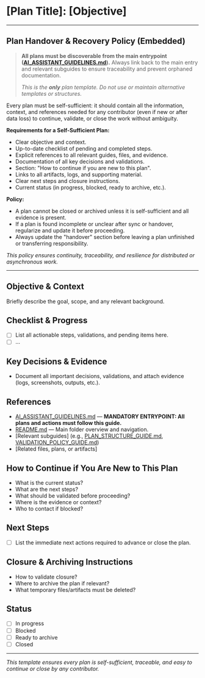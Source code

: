 
# [Plan Title]: [Objective]

---

## Plan Handover & Recovery Policy (Embedded)
> **All plans must be discoverable from the main entrypoint ([AI_ASSISTANT_GUIDELINES.md](./AI_ASSISTANT_GUIDELINES.md)).**
> Always link back to the main entry and relevant subguides to ensure traceability and prevent orphaned documentation.
>
> _This is the **only** plan template. Do not use or maintain alternative templates or structures._

Every plan must be self-sufficient: it should contain all the information, context, and references needed for any contributor (even if new or after data loss) to continue, validate, or close the work without ambiguity.

**Requirements for a Self-Sufficient Plan:**
- Clear objective and context.
- Up-to-date checklist of pending and completed steps.
- Explicit references to all relevant guides, files, and evidence.
- Documentation of all key decisions and validations.
- Section: "How to continue if you are new to this plan".
- Links to all artifacts, logs, and supporting material.
- Clear next steps and closure instructions.
- Current status (in progress, blocked, ready to archive, etc.).

**Policy:**
- A plan cannot be closed or archived unless it is self-sufficient and all evidence is present.
- If a plan is found incomplete or unclear after sync or handover, regularize and update it before proceeding.
- Always update the "handover" section before leaving a plan unfinished or transferring responsibility.

_This policy ensures continuity, traceability, and resilience for distributed or asynchronous work._

---

## Objective & Context
Briefly describe the goal, scope, and any relevant background.

## Checklist & Progress
- [ ] List all actionable steps, validations, and pending items here.
- [ ] ...

## Key Decisions & Evidence
- Document all important decisions, validations, and attach evidence (logs, screenshots, outputs, etc.).

## References
- [AI_ASSISTANT_GUIDELINES.md](./AI_ASSISTANT_GUIDELINES.md) — **MANDATORY ENTRYPOINT: All plans and actions must follow this guide.**
- [README.md](./README.md) — Main folder overview and navigation.
- [Relevant subguides] (e.g., [PLAN_STRUCTURE_GUIDE.md](./PLAN_STRUCTURE_GUIDE.md), [VALIDATION_POLICY_GUIDE.md](./VALIDATION_POLICY_GUIDE.md))
- [Related files, plans, or artifacts]

## How to Continue if You Are New to This Plan
- What is the current status?
- What are the next steps?
- What should be validated before proceeding?
- Where is the evidence or context?
- Who to contact if blocked?

## Next Steps
- [ ] List the immediate next actions required to advance or close the plan.

## Closure & Archiving Instructions
- How to validate closure?
- Where to archive the plan if relevant?
- What temporary files/artifacts must be deleted?

## Status
- [ ] In progress
- [ ] Blocked
- [ ] Ready to archive
- [ ] Closed

---

_This template ensures every plan is self-sufficient, traceable, and easy to continue or close by any contributor._
